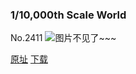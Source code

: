 ### 1/10,000th Scale World
No.2411
![图片不见了~~~](https://imgs.xkcd.com/comics/1_10000th_scale_world.png)

[原址](https://xkcd.com//2411) [下载](https://imgs.xkcd.com/comics/1_10000th_scale_world.png)

